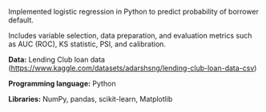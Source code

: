 Implemented logistic regression in Python to predict probability of borrower default.

Includes variable selection, data preparation, and evaluation metrics such as AUC (ROC), KS statistic, PSI, and calibration.

**Data:** Lending Club loan data (https://www.kaggle.com/datasets/adarshsng/lending-club-loan-data-csv)

**Programming language:** Python

**Libraries:** NumPy, pandas, scikit-learn, Matplotlib
